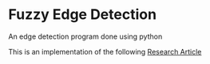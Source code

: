 # Fuzzy Edge Detection
An edge detection program done using python

This is an implementation of the following [Research Article](https://journals.plos.org/plosone/article?id=10.1371/journal.pone.0138712)
